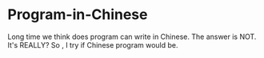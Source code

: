 # Program-in-Chinese
Long time we think does program can write in Chinese. The answer is NOT. It's REALLY? So , I try if Chinese program would be.
